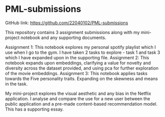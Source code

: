 # PML-submissions

GitHub link: https://github.com/22040102/PML-submissions

This repository contains 3 assignment submissions along with my mini-project notebook and any supporting documents.

Assignment 1: This notebook explores my personal spotify playlist which I use when I go to the gym. I have taken 2 tasks to explore - task 1 and task 3 which I have expanded upon in the supporting file.
Assignment 2: This notebook expands upon embeddings, clarifying a value for novelty and diversity across the dataset provided, and using pca for further exploration of the movie embeddings.
Assignment 3: This notebook applies tasks towards the Five personality traits. Expanding on the skewness and means in the task.

My mini-project explores the visual aesthetic and any bias in the Netflix application. I analyse and compare the use for a new user between the public application and a pre-made content-based recommendation model. This has a supporting essay. 
